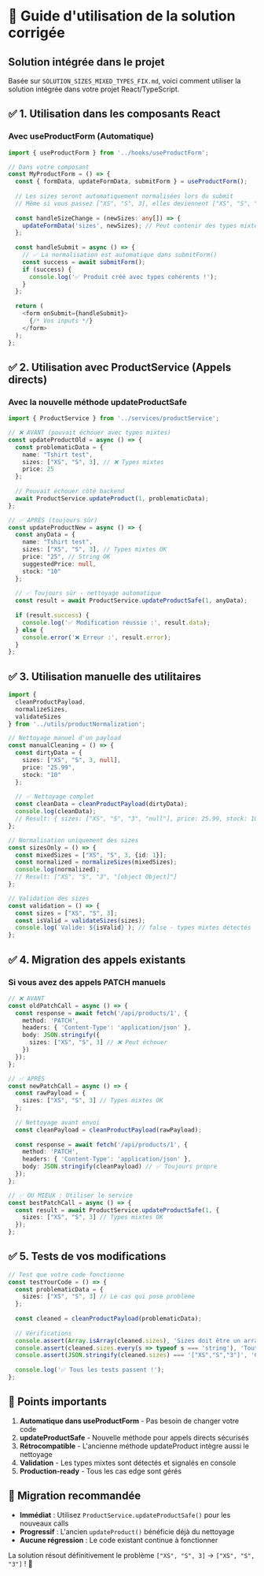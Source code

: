 # 🎯 Guide d'utilisation de la solution corrigée

## Solution intégrée dans le projet

Basée sur `SOLUTION_SIZES_MIXED_TYPES_FIX.md`, voici comment utiliser la solution intégrée dans votre projet React/TypeScript.

## ✅ 1. Utilisation dans les composants React

### Avec useProductForm (Automatique)

```typescript
import { useProductForm } from '../hooks/useProductForm';

// Dans votre composant
const MyProductForm = () => {
  const { formData, updateFormData, submitForm } = useProductForm();
  
  // Les sizes seront automatiquement normalisées lors du submit
  // Même si vous passez ["XS", "S", 3], elles deviennent ["XS", "S", "3"]
  
  const handleSizeChange = (newSizes: any[]) => {
    updateFormData('sizes', newSizes); // Peut contenir des types mixtes
  };
  
  const handleSubmit = async () => {
    // ✅ La normalisation est automatique dans submitForm()
    const success = await submitForm();
    if (success) {
      console.log('✅ Produit créé avec types cohérents !');
    }
  };
  
  return (
    <form onSubmit={handleSubmit}>
      {/* Vos inputs */}
    </form>
  );
};
```

## ✅ 2. Utilisation avec ProductService (Appels directs)

### Avec la nouvelle méthode updateProductSafe

```typescript
import { ProductService } from '../services/productService';

// ❌ AVANT (pouvait échouer avec types mixtes)
const updateProductOld = async () => {
  const problematicData = {
    name: "Tshirt test",
    sizes: ["XS", "S", 3], // ❌ Types mixtes
    price: 25
  };
  
  // Pouvait échouer côté backend
  await ProductService.updateProduct(1, problematicData);
};

// ✅ APRÈS (toujours sûr)
const updateProductNew = async () => {
  const anyData = {
    name: "Tshirt test",
    sizes: ["XS", "S", 3], // Types mixtes OK
    price: "25", // String OK
    suggestedPrice: null,
    stock: "10"
  };
  
  // ✅ Toujours sûr - nettoyage automatique
  const result = await ProductService.updateProductSafe(1, anyData);
  
  if (result.success) {
    console.log('✅ Modification réussie :', result.data);
  } else {
    console.error('❌ Erreur :', result.error);
  }
};
```

## ✅ 3. Utilisation manuelle des utilitaires

```typescript
import { 
  cleanProductPayload, 
  normalizeSizes, 
  validateSizes 
} from '../utils/productNormalization';

// Nettoyage manuel d'un payload
const manualCleaning = () => {
  const dirtyData = {
    sizes: ["XS", "S", 3, null],
    price: "25.99",
    stock: "10"
  };
  
  // ✅ Nettoyage complet
  const cleanData = cleanProductPayload(dirtyData);
  console.log(cleanData);
  // Result: { sizes: ["XS", "S", "3", "null"], price: 25.99, stock: 10 }
};

// Normalisation uniquement des sizes
const sizesOnly = () => {
  const mixedSizes = ["XS", "S", 3, {id: 1}];
  const normalized = normalizeSizes(mixedSizes);
  console.log(normalized);
  // Result: ["XS", "S", "3", "[object Object]"]
};

// Validation des sizes
const validation = () => {
  const sizes = ["XS", "S", 3];
  const isValid = validateSizes(sizes);
  console.log(`Valide: ${isValid}`); // false - types mixtes détectés
};
```

## ✅ 4. Migration des appels existants

### Si vous avez des appels PATCH manuels

```typescript
// ❌ AVANT
const oldPatchCall = async () => {
  const response = await fetch('/api/products/1', {
    method: 'PATCH',
    headers: { 'Content-Type': 'application/json' },
    body: JSON.stringify({
      sizes: ["XS", "S", 3] // ❌ Peut échouer
    })
  });
};

// ✅ APRÈS
const newPatchCall = async () => {
  const rawPayload = {
    sizes: ["XS", "S", 3] // Types mixtes OK
  };
  
  // Nettoyage avant envoi
  const cleanPayload = cleanProductPayload(rawPayload);
  
  const response = await fetch('/api/products/1', {
    method: 'PATCH',
    headers: { 'Content-Type': 'application/json' },
    body: JSON.stringify(cleanPayload) // ✅ Toujours propre
  });
};

// ✅ OU MIEUX : Utiliser le service
const bestPatchCall = async () => {
  const result = await ProductService.updateProductSafe(1, {
    sizes: ["XS", "S", 3] // Types mixtes OK
  });
};
```

## ✅ 5. Tests de vos modifications

```typescript
// Test que votre code fonctionne
const testYourCode = () => {
  const problematicData = {
    sizes: ["XS", "S", 3] // Le cas qui pose problème
  };
  
  const cleaned = cleanProductPayload(problematicData);
  
  // Vérifications
  console.assert(Array.isArray(cleaned.sizes), 'Sizes doit être un array');
  console.assert(cleaned.sizes.every(s => typeof s === 'string'), 'Toutes les sizes doivent être des strings');
  console.assert(JSON.stringify(cleaned.sizes) === '["XS","S","3"]', 'Conversion correcte');
  
  console.log('✅ Tous les tests passent !');
};
```

## 🎯 Points importants

1. **Automatique dans useProductForm** - Pas besoin de changer votre code
2. **updateProductSafe** - Nouvelle méthode pour appels directs sécurisés  
3. **Rétrocompatible** - L'ancienne méthode updateProduct intègre aussi le nettoyage
4. **Validation** - Les types mixtes sont détectés et signalés en console
5. **Production-ready** - Tous les cas edge sont gérés

## 🚀 Migration recommandée

- **Immédiat** : Utilisez `ProductService.updateProductSafe()` pour les nouveaux calls
- **Progressif** : L'ancien `updateProduct()` bénéficie déjà du nettoyage 
- **Aucune régression** : Le code existant continue à fonctionner

La solution résout définitivement le problème `["XS", "S", 3]` → `["XS", "S", "3"]` ! 🎉